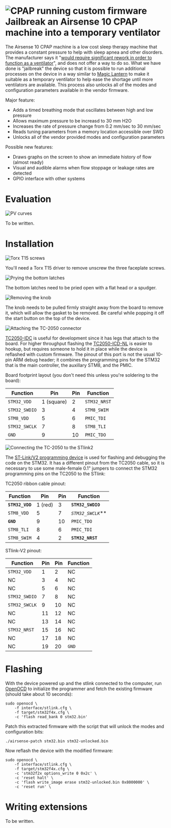![CPAP running custom firmware](images/airsense-hacked.jpg)
Jailbreak an Airsense 10 CPAP machine into a temporary ventilator
====

The Airsense 10 CPAP machine is a low cost sleep therapy machine that
provides a constant pressure to help with sleep apnea and other disorders.
The manufacturer says it "[would require significant rework in order
to function as a ventilator](https://www.resmed.com/en-us/covid-19/)",
and does not offer a way to do so.  What we have done is "jailbreak"
the device so that it is possible to run additional processes on the
device in a way similar to [Magic Lantern](https://magiclantern.fm)
to make it suitable as a temporary ventilator to help ease the shortage
until more ventilators are available.  This process also unlocks all of
the modes and configuration parameters available in the vendor firmware.

Major feature:
* Adds a timed breathing mode that oscillates between high and low pressure
* Allows maximum pressure to be increasd to 30 mm H2O
* Increases the rate of pressure change from 0.2 mm/sec to 30 mm/sec
* Reads tuning parameters from a memory location accessible over SWD
* Unlocks all of the vendor provided modes and configuration parameters

Possible new features:
* Draws graphs on the screen to show an immediate history of flow (almost ready)
* Visual and audible alarms when flow stoppage or leakage rates are detected
* GPIO interface with other systems


Evaluation
===

![PV curves](images/pv.png)

To be written.


Installation
====
![Torx T15 screws](images/airsense-screws.jpg)

You'll need a Torx T15 driver to remove unscrew the three faceplate screws.

<!-- ![Removing the side cover](images/airsense-sidecover.jpg) -->

![Prying the bottom latches](images/airsense-bottom.jpg)

The bottom latches need to be pried open with a flat head or a spudger.

![Removing the knob](images/airsense-knob.jpg)

The knob needs to be pulled firmly straight away from the board to remove it, which will allow
the gasket to be removed.  Be careful while popping it off the start button on the top of the device.

![Attaching the TC-2050 connector](images/airsense-tc2050.jpg)

[TC2050-IDC](https://www.digikey.com/product-detail/en/TC2050-IDC/TC2050-IDC-ND/2605366)
is useful for development since it has legs
that attach to the board.  For higher throughput flashing the
[TC2050-ICD-NL](https://www.digikey.com/product-detail/en/tag-connect-llc/TC2050-IDC-NL/TC2050-IDC-NL-ND/2605367)
is easier to hookup, but requires someone to hold it in place while the
device is reflashed with custom firmware.  The pinout of this port is not
the usual 10-pin ARM debug header; it combines the programming pins for
the STM32 that is the main controller, the auxillary STM8, and the PMIC.

Board footprint layout (you don't need this unless you're soldering to
the board):

| Function 		| Pin | Pin | Function |
| ---			| --- | --- | --- |
| `STM32_VDD`		| 1 (square) | 2 | `STM32_NRST` |
| `STM32_SWDIO`		| 3   | 4   | `STM8_SWIM` |
| `STM8_VDD`		| 5   | 6   | `PMIC_TDI` |
| `STM32_SWCLK`		| 7   | 8   | `STM8_TLI` |
| `GND`			| 9   | 10  | `PMIC_TDO` |

![Connecting the TC-2050 to the STlink2](images/airsense-stlink.jpg)

The [ST-Link/V2 programming
device](https://www.digikey.nl/product-detail/en/stmicroelectronics/ST-LINK-V2/497-10484-ND/2214535)
is used for flashing and debugging the code on the STM32.  It has a
different pinout from the TC2050 cable, so it is necessary to use some
male-female 0.1" jumpers to connect the STM32 programming pins on the
TC2050 to the STlink:

TC2050 ribbon cable pinout:

| Function 		| Pin | Pin | Function |
| ---			| --- | --- | --- |
| **`STM32_VDD`**	| 1 (red) | 3 | **`STM32_SWDIO`** |
| `STM8_VDD`		| 5   | 7   | *`STM32_SWCLK`*** |
| **`GND`**		| 9   | 10  | `PMIC_TDO` |
| `STM8_TLI`		| 8   | 6   | `PMIC_TDI` |
| `STM8_SWIM`		| 4   | 2   | **`STM32_NRST`** |

STlink-V2 pinout:

| Function 	| Pin | Pin | Function |
| ---		| --- | --- | --- |
| `STM32_VDD`	|  1  |  2  | NC |
| NC		|  3  |  4  | NC |
| NC		|  5  |  6  | NC |
| `STM32_SWDIO`	|  7  |  8  | NC |
| `STM32_SWCLK`	|  9  | 10  | NC |
| NC		| 11  | 12  | NC |
| NC		| 13  | 14  | NC |
| `STM32_NRST`	| 15  | 16  | NC |
| NC		| 17  | 18  | NC |
| NC		| 19  | 20  | `GND` |


Flashing
===

With the device powered up and the stlink connected to the computer, run [OpenOCD](http://openocd.org/)
to initialize the programmer and fetch the existing firmware (should take about 10 seconds):

```
sudo openocd \
	-f interface/stlink.cfg \
	-f target/stm32f4x.cfg \
	-c 'flash read_bank 0 stm32.bin'
```

Patch this extracted firmware with the script that will unlock the modes and configuration bits:
```
./airsense-patch stm32.bin stm32-unlocked.bin
```

Now reflash the device with the modified firmware:

```
sudo openocd \
	-f interface/stlink.cfg \
	-f target/stm32f4x.cfg \
	-c 'stm32f2x options_write 0 0x2c' \
	-c 'reset halt' \
	-c 'flash write_image erase stm32-unlocked.bin 0x8000000' \
	-c 'reset run' \
```


Writing extensions
===

To be written.
